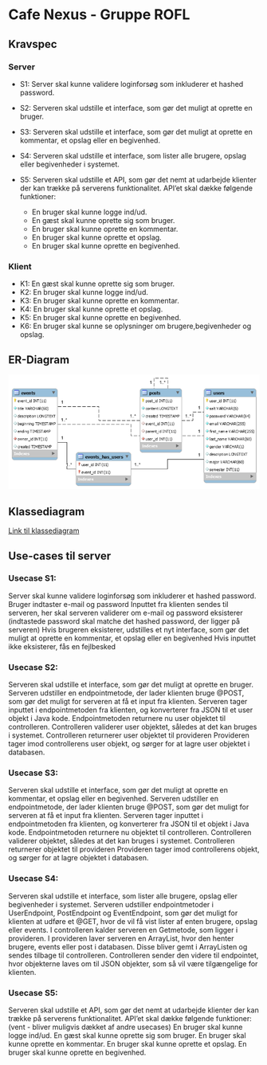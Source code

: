 # Cafe Nexus - Gruppe ROFL

## Kravspec

### Server

* S1: Server skal kunne validere loginforsøg som inkluderer et hashed password.
* S2: Serveren skal udstille et interface, som gør det muligt at oprette en bruger.
* S3: Serveren skal udstille et interface, som gør det muligt at oprette en kommentar, et opslag eller en begivenhed.
* S4: Serveren skal udstille et interface, som lister alle brugere, opslag eller begivenheder i systemet.
* S5: Serveren skal udstille et API, som gør det nemt at udarbejde klienter der kan trække på serverens funktionalitet. API’et skal dække følgende funktioner:

  * En bruger skal kunne logge ind/ud.
  * En gæst skal kunne oprette sig som bruger.
  * En bruger skal kunne oprette en kommentar.
  * En bruger skal kunne oprette et opslag.
  * En bruger skal kunne oprette en begivenhed.

### Klient

* K1: En gæst skal kunne oprette sig som bruger.
* K2: En bruger skal kunne logge ind/ud.
* K3: En bruger skal kunne oprette en kommentar.
* K4: En bruger skal kunne oprette et opslag.
* K5: En bruger skal kunne oprette en begivenhed.
* K6: En bruger skal kunne se oplysninger om brugere,begivenheder og opslag.

## ER-Diagram
![ER-Diagram](Project%20Mangement/Diagrams/ER-Diagram.png)

## Klassediagram
[Link til klassediagram](https://www.lucidchart.com/documents/view/9230b5ab-aea0-4a3e-a65d-e626e94e7a80)

## Use-cases til server


### Usecase S1:
Server skal kunne validere loginforsøg som inkluderer et hashed password.
Bruger indtaster e-mail og password
Inputtet fra klienten sendes til serveren, her skal serveren validerer om e-mail og password eksisterer (indtastede password skal matche det hashed password, der ligger på serveren) 
Hvis brugeren eksisterer, udstilles et nyt interface, som gør det muligt at oprette en kommentar, et opslag eller en begivenhed
Hvis inputtet ikke eksisterer, fås en fejlbesked

### Usecase S2:
Serveren skal udstille et interface, som gør det muligt at oprette en bruger.
Serveren udstiller en endpointmetode, der lader klienten bruge @POST, som gør det muligt for serveren at få et input fra klienten.
Serveren tager inputtet i endpointmetoden fra klienten, og konverterer fra JSON til et user objekt i Java kode.
Endpointmetoden returnere nu user objektet til controlleren.
Controlleren validerer user objektet, således at det kan bruges i systemet.
Controlleren returnerer user objektet til provideren
Provideren tager imod controllerens user objekt, og sørger for at lagre user objektet i databasen.

### Usecase S3:
Serveren skal udstille et interface, som gør det muligt at oprette en kommentar, et opslag eller en begivenhed. 
Serveren udstiller en endpointmetode, der lader klienten bruge @POST, som gør det muligt for serveren at få et input fra klienten.
Serveren tager inputtet i endpointmetoden fra klienten, og konverterer fra JSON til et objekt i Java kode.
Endpointmetoden returnere nu objektet til controlleren.
Controlleren validerer objektet, således at det kan bruges i systemet.
Controlleren returnerer objektet til provideren
Provideren tager imod controllerens objekt, og sørger for at lagre objektet i databasen.

### Usecase S4:
Serveren skal udstille et interface, som lister alle brugere, opslag eller begivenheder i systemet. 
Serveren udstiller endpointmetoder i UserEndpoint, PostEndpoint og EventEndpoint, som gør det muligt for klienten at udføre et @GET, hvor de vil få vist lister af enten brugere, opslag eller events. 
I controlleren kalder serveren en Getmetode, som ligger i provideren. I provideren laver serveren en ArrayList, hvor den henter brugere, events eller post i databasen. Disse bliver gemt i ArrayListen og sendes tilbage til controlleren. Controlleren sender den videre til endpointet, hvor objekterne laves om til JSON objekter, som så vil være tilgængelige for klienten.

### Usecase S5:
Serveren skal udstille et API, som gør det nemt at udarbejde klienter der kan trække på serverens funktionalitet. API’et skal dække følgende funktioner: (vent - bliver muligvis dækket af andre usecases)
En bruger skal kunne logge ind/ud.
En gæst skal kunne oprette sig som bruger.
En bruger skal kunne oprette en kommentar.
En bruger skal kunne oprette et opslag.
En bruger skal kunne oprette en begivenhed.

